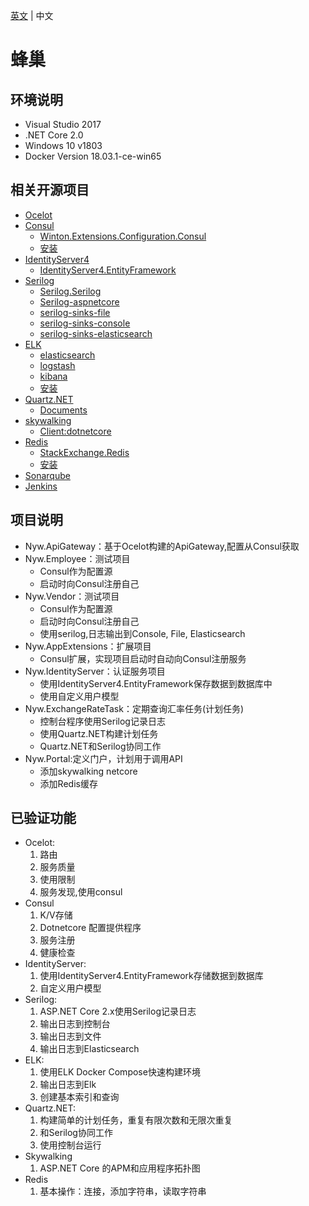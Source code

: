 [英文](readme.md) | 中文
# 蜂巢

## 环境说明
- Visual Studio 2017
- .NET Core 2.0
- Windows 10 v1803
- Docker Version 18.03.1-ce-win65 

## 相关开源项目
- [Ocelot](https://github.com/ThreeMammals/Ocelot)
- [Consul](https://github.com/hashicorp/consul)
	- [Winton.Extensions.Configuration.Consul](https://github.com/wintoncode/Winton.Extensions.Configuration.Consul)
    - [安装](/env/consul/readme.md)
- [IdentityServer4](https://github.com/IdentityServer/IdentityServer4)
	- [IdentityServer4.EntityFramework](https://github.com/IdentityServer/IdentityServer4.EntityFramework)
- [Serilog](https://github.com/serilog)
	- [Serilog.Serilog](https://github.com/serilog/serilog)
	- [Serilog-aspnetcore](https://github.com/serilog/serilog-aspnetcore)
	- [serilog-sinks-file](https://github.com/serilog/serilog-sinks-file)
	- [serilog-sinks-console](https://github.com/serilog/serilog-sinks-console)
	- [serilog-sinks-elasticsearch](https://github.com/serilog/serilog-sinks-elasticsearch)
- [ELK](https://github.com/elastic/)
	- [elasticsearch](https://github.com/elastic/elasticsearch)
	- [logstash](https://github.com/elastic/logstash)
	- [kibana](https://github.com/elastic/kibana)
    - [安装](/env/elk/readme.md)
- [Quartz.NET](https://github.com/quartznet/quartznet)
	- [Documents](https://www.quartz-scheduler.net/documentation/index.html)
- [skywalking](https://github.com/apache/incubator-skywalking)
	- [Client:dotnetcore](https://github.com/OpenSkywalking/skywalking-netcore)
- [Redis](https://github.com/antirez/redis)
	- [StackExchange.Redis](https://github.com/StackExchange/StackExchange.Redis/)
    - [安装](/env/redis/readme.md)
- [Sonarqube](/devops/sonarqube/readme.md)
- [Jenkins](/devops/jenkins/readme.md)

## 项目说明
- Nyw.ApiGateway：基于Ocelot构建的ApiGateway,配置从Consul获取
- Nyw.Employee：测试项目
	- Consul作为配置源
	- 启动时向Consul注册自己
- Nyw.Vendor：测试项目
	- Consul作为配置源
	- 启动时向Consul注册自己
	- 使用serilog,日志输出到Console, File, Elasticsearch
- Nyw.AppExtensions：扩展项目
	- Consul扩展，实现项目启动时自动向Consul注册服务
- Nyw.IdentityServer：认证服务项目
	- 使用IdentityServer4.EntityFramework保存数据到数据库中
	- 使用自定义用户模型
- Nyw.ExchangeRateTask：定期查询汇率任务(计划任务)
	- 控制台程序使用Serilog记录日志
	- 使用Quartz.NET构建计划任务
	- Quartz.NET和Serilog协同工作
- Nyw.Portal:定义门户，计划用于调用API
	- 添加skywalking netcore
	- 添加Redis缓存

## 已验证功能
- Ocelot:
	1. 路由 
	1. 服务质量
	1. 使用限制
	1. 服务发现,使用consul
- Consul
	1. K/V存储
	1. Dotnetcore 配置提供程序
	1. 服务注册
	1. 健康检查
- IdentityServer:
	1. 使用IdentityServer4.EntityFramework存储数据到数据库
	1. 自定义用户模型
- Serilog:
	1. ASP.NET Core 2.x使用Serilog记录日志
	1. 输出日志到控制台
	1. 输出日志到文件
	1. 输出日志到Elasticsearch
- ELK:
	1. 使用ELK Docker Compose快速构建环境
	1. 输出日志到Elk
	1. 创建基本索引和查询
- Quartz.NET:
	1. 构建简单的计划任务，重复有限次数和无限次重复
	1. 和Serilog协同工作
	1. 使用控制台运行
- Skywalking
	1. ASP.NET Core 的APM和应用程序拓扑图
- Redis
	1. 基本操作：连接，添加字符串，读取字符串